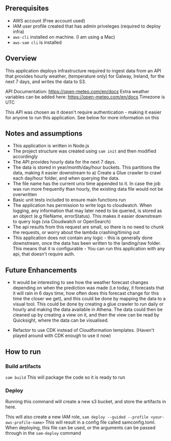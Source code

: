 ## Prerequisites
- AWS account (Free account used)
- IAM user profile created that has admin priveleges (required to deploy infra)
-  `aws-cli` installed on machine. (I am using a Mac)
- `aws-sam cli` is installed

## Overview
This application deploys infrastructure required to ingest data from an API that provides hourly weather, (temperature only)  for Galway, Ireland, for the next 7 days, and writes the data to S3.

API Documentation: https://open-meteo.com/en/docs
Extra weather variables can be added here: https://open-meteo.com/en/docs
Timezone is UTC

This API was chosen as it doesn't require authentication - making it easier for anyone to run this application. See below for more information on this

## Notes and assumptions
- This application is written in Node.js
- The project structure was created using `sam init` and then modified accordingly
- The API provides hourly data for the next 7 days.
- The data is stored in year/month/day/hour buckets. This partitions the data, making it easier downstream to a) Create a Glue crawler to crawl each day/hour folder, and when querying the data.
- The file name has the current unix time appended to it. In case the job was run more frequently than hourly, the existing data file would not be overwritten
- Basic unit tests included to ensure main functions run 
- The application has permission to write logs to cloudwatch. When logging, any information that may later need to be queried, is stored as an object (e.g fileName, errorStatus). This makes it easier downstream to query logs (via Cloudwatch or OpenSearch)
- The api results from this request are small, so there is no need to chunk the requests, or worry about the lambda crashing/timing out
- This application does not contain any logic - this is generally done downstream, once the data has been written to the landing/raw folder. This means that it is configurable - You can run this application with any api, that doesn't require auth.


## Future Enhancements
- It would be interesting to see how the weather forecast changes depending on when the prediction was made (i.e today, it forecasts that it will rain in 6 days time, how often does this forecast change for this time the closer we get), and this could be done by mapping the data to a visual tool. This could be done by creating a glue crawler to run daily or hourly and making the data available in Athena. The data could then be cleaned up by creating a view on it, and then the view can be read by Quicksight, where the data can be visualised. 

- Refactor to use CDK instead of Cloudformation templates. (Haven't played around with CDK enough to use it now)

## How to run

### Build artifacts
`sam build`
This will package the code so it is ready to run


### Deploy 
Running this command will create a new s3 bucket, and store the artifacts in here.

This will also create a new IAM role,
`sam deploy --guided --profile <your-aws-profile-name>`
This will result in a config file called samconfig.toml.
When deploying, this file can be used, or the arguments can be passed through in the `sam-deploy` command
